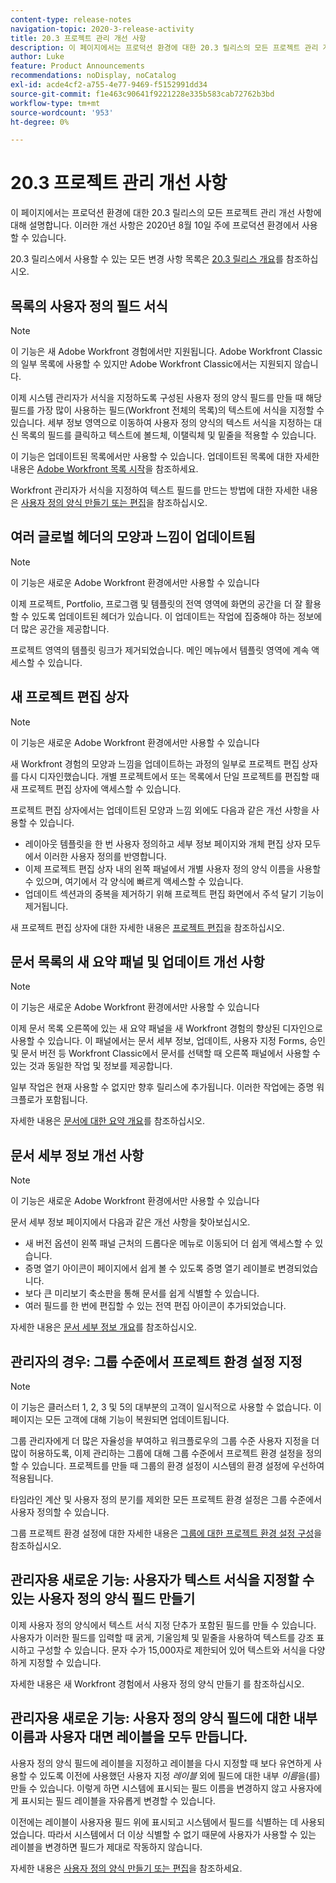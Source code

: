 ```yaml
---
content-type: release-notes
navigation-topic: 2020-3-release-activity
title: 20.3 프로젝트 관리 개선 사항
description: 이 페이지에서는 프로덕션 환경에 대한 20.3 릴리스의 모든 프로젝트 관리 개선 사항에 대해 설명합니다. 이러한 개선 사항은 2020년 8월 10일 주에 프로덕션 환경에서 사용할 수 있습니다.
author: Luke
feature: Product Announcements
recommendations: noDisplay, noCatalog
exl-id: acde4cf2-a755-4e77-9469-f5152991dd34
source-git-commit: f1e463c90641f9221228e335b583cab72762b3bd
workflow-type: tm+mt
source-wordcount: '953'
ht-degree: 0%

---
```


# 20.3 프로젝트 관리 개선 사항

이 페이지에서는 프로덕션 환경에 대한 20.3 릴리스의 모든 프로젝트 관리 개선 사항에 대해 설명합니다. 이러한 개선 사항은 2020년 8월 10일 주에 프로덕션 환경에서 사용할 수 있습니다.

20.3 릴리스에서 사용할 수 있는 모든 변경 사항 목록은 [20.3 릴리스 개요](../../../product-announcements/product-releases/20.3-release-activity/20-3-release-overview.md)를 참조하십시오.

## 목록의 사용자 정의 필드 서식

>[!NOTE]
>
>이 기능은 새 Adobe Workfront 경험에서만 지원됩니다. Adobe Workfront Classic의 일부 목록에 사용할 수 있지만 Adobe Workfront Classic에서는 지원되지 않습니다.

이제 시스템 관리자가 서식을 지정하도록 구성된 사용자 정의 양식 필드를 만들 때 해당 필드를 가장 많이 사용하는 필드(Workfront 전체의 목록)의 텍스트에 서식을 지정할 수 있습니다. 세부 정보 영역으로 이동하여 사용자 정의 양식의 텍스트 서식을 지정하는 대신 목록의 필드를 클릭하고 텍스트에 볼드체, 이탤릭체 및 밑줄을 적용할 수 있습니다.

이 기능은 업데이트된 목록에서만 사용할 수 있습니다. 업데이트된 목록에 대한 자세한 내용은 [Adobe Workfront 목록 시작](../../../workfront-basics/navigate-workfront/use-lists/view-items-in-a-list.md)을 참조하세요.

Workfront 관리자가 서식을 지정하여 텍스트 필드를 만드는 방법에 대한 자세한 내용은 [사용자 정의 양식 만들기 또는 편집](../../../administration-and-setup/customize-workfront/create-manage-custom-forms/create-or-edit-a-custom-form.md)을 참조하십시오.

## 여러 글로벌 헤더의 모양과 느낌이 업데이트됨

>[!NOTE]
>
>이 기능은 새로운 Adobe Workfront 환경에서만 사용할 수 있습니다

이제 프로젝트, Portfolio, 프로그램 및 템플릿의 전역 영역에 화면의 공간을 더 잘 활용할 수 있도록 업데이트된 헤더가 있습니다. 이 업데이트는 작업에 집중해야 하는 정보에 더 많은 공간을 제공합니다.

프로젝트 영역의 템플릿 링크가 제거되었습니다. 메인 메뉴에서 템플릿 영역에 계속 액세스할 수 있습니다.

## 새 프로젝트 편집 상자

>[!NOTE]
>
>이 기능은 새로운 Adobe Workfront 환경에서만 사용할 수 있습니다

새 Workfront 경험의 모양과 느낌을 업데이트하는 과정의 일부로 프로젝트 편집 상자를 다시 디자인했습니다. 개별 프로젝트에서 또는 목록에서 단일 프로젝트를 편집할 때 새 프로젝트 편집 상자에 액세스할 수 있습니다.

프로젝트 편집 상자에서는 업데이트된 모양과 느낌 외에도 다음과 같은 개선 사항을 사용할 수 있습니다.

* 레이아웃 템플릿을 한 번 사용자 정의하고 세부 정보 페이지와 개체 편집 상자 모두에서 이러한 사용자 정의를 반영합니다.
* 이제 프로젝트 편집 상자 내의 왼쪽 패널에서 개별 사용자 정의 양식 이름을 사용할 수 있으며, 여기에서 각 양식에 빠르게 액세스할 수 있습니다.
* 업데이트 섹션과의 중복을 제거하기 위해 프로젝트 편집 화면에서 주석 달기 기능이 제거됩니다.

<!--
<p data-mc-conditions="QuicksilverOrClassic.Draft mode">For information about the new Edit Box box, see "New Edit Object box" (NEW ARTICLE, LINK LATER!!).</p>
-->

새 프로젝트 편집 상자에 대한 자세한 내용은 [프로젝트 편집](../../../manage-work/projects/manage-projects/edit-projects.md)을 참조하십시오.

## 문서 목록의 새 요약 패널 및 업데이트 개선 사항

>[!NOTE]
>
>이 기능은 새로운 Adobe Workfront 환경에서만 사용할 수 있습니다

이제 문서 목록 오른쪽에 있는 새 요약 패널을 새 Workfront 경험의 향상된 디자인으로 사용할 수 있습니다. 이 패널에서는 문서 세부 정보, 업데이트, 사용자 지정 Forms, 승인 및 문서 버전 등 Workfront Classic에서 문서를 선택할 때 오른쪽 패널에서 사용할 수 있는 것과 동일한 작업 및 정보를 제공합니다.

일부 작업은 현재 사용할 수 없지만 향후 릴리스에 추가됩니다. 이러한 작업에는 증명 워크플로가 포함됩니다.

자세한 내용은 [문서에 대한 요약 개요](../../../documents/managing-documents/summary-for-documents.md)를 참조하십시오.

## 문서 세부 정보 개선 사항

>[!NOTE]
>
>이 기능은 새로운 Adobe Workfront 환경에서만 사용할 수 있습니다

문서 세부 정보 페이지에서 다음과 같은 개선 사항을 찾아보십시오.

* 새 버전 옵션이 왼쪽 패널 근처의 드롭다운 메뉴로 이동되어 더 쉽게 액세스할 수 있습니다.
* 증명 열기 아이콘이 페이지에서 쉽게 볼 수 있도록 증명 열기 레이블로 변경되었습니다.
* 보다 큰 미리보기 축소판을 통해 문서를 쉽게 식별할 수 있습니다.
* 여러 필드를 한 번에 편집할 수 있는 전역 편집 아이콘이 추가되었습니다.

자세한 내용은 [문서 세부 정보 개요](../../../documents/managing-documents/document-details-overview.md)를 참조하십시오.

## 관리자의 경우: 그룹 수준에서 프로젝트 환경 설정 지정

>[!NOTE]
>
>이 기능은 클러스터 1, 2, 3 및 5의 대부분의 고객이 일시적으로 사용할 수 없습니다. 이 페이지는 모든 고객에 대해 기능이 복원되면 업데이트됩니다.

그룹 관리자에게 더 많은 자율성을 부여하고 워크플로우의 그룹 수준 사용자 지정을 더 많이 허용하도록, 이제 관리하는 그룹에 대해 그룹 수준에서 프로젝트 환경 설정을 정의할 수 있습니다. 프로젝트를 만들 때 그룹의 환경 설정이 시스템의 환경 설정에 우선하여 적용됩니다.

타임라인 계산 및 사용자 정의 분기를 제외한 모든 프로젝트 환경 설정은 그룹 수준에서 사용자 정의할 수 있습니다.

그룹 프로젝트 환경 설정에 대한 자세한 내용은 [그룹에 대한 프로젝트 환경 설정 구성](../../../administration-and-setup/manage-groups/create-and-manage-groups/configure-project-preferences-group.md)을 참조하십시오.

## 관리자용 새로운 기능: 사용자가 텍스트 서식을 지정할 수 있는 사용자 정의 양식 필드 만들기

이제 사용자 정의 양식에서 텍스트 서식 지정 단추가 포함된 필드를 만들 수 있습니다. 사용자가 이러한 필드를 입력할 때 굵게, 기울임체 및 밑줄을 사용하여 텍스트를 강조 표시하고 구성할 수 있습니다. 문자 수가 15,000자로 제한되어 있어 텍스트와 서식을 다양하게 지정할 수 있습니다.

자세한 내용은 새 Workfront 경험에서 사용자 정의 양식 만들기 를 참조하십시오.

## 관리자용 새로운 기능: 사용자 정의 양식 필드에 대한 내부 이름과 사용자 대면 레이블을 모두 만듭니다.

사용자 정의 양식 필드에 레이블을 지정하고 레이블을 다시 지정할 때 보다 유연하게 사용할 수 있도록 이전에 사용했던 사용자 지정 *레이블* 외에 필드에 대한 내부 *이름*&#x200B;을(를) 만들 수 있습니다. 이렇게 하면 시스템에 표시되는 필드 이름을 변경하지 않고 사용자에게 표시되는 필드 레이블을 자유롭게 변경할 수 있습니다.

이전에는 레이블이 사용자용 필드 위에 표시되고 시스템에서 필드를 식별하는 데 사용되었습니다. 따라서 시스템에서 더 이상 식별할 수 없기 때문에 사용자가 사용할 수 있는 레이블을 변경하면 필드가 제대로 작동하지 않습니다.

자세한 내용은 [사용자 정의 양식 만들기 또는 편집](../../../administration-and-setup/customize-workfront/create-manage-custom-forms/create-or-edit-a-custom-form.md)을 참조하세요.

